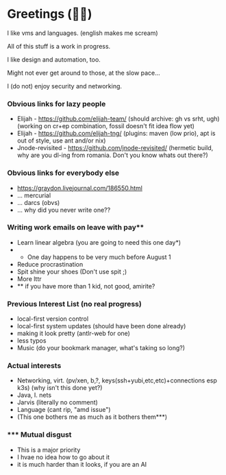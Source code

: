 # Greetings (👋🏾)

I like vms and languages. (english makes me scream)

All of this stuff is a work in progress.

I like design and automation, too.

Might not ever get around to those, at the slow pace...

I (do not) enjoy security and networking.

### Obvious links for lazy people

- Elijah - https://github.com/elijah-team/
  (should archive: gh vs srht, ugh)
  (working on cr+ep combination, fossil doesn't fit idea flow yet)
- Elijah - https://github.com/elijah-tng/
  (plugins: maven (low prio), apt is out of style, use ant and/or nix)
- Jnode-revisited - https://github.com/jnode-revisited/
  (hermetic build, why are you dl-ing from romania. Don't you know whats out there?)

### Obvious links for everybody else

- https://graydon.livejournal.com/186550.html
- ... mercurial
- ... darcs (obvs)
- ... why did you never write one??

### Writing work emails on leave with pay**

- Learn linear algebra (you are going to need this one day*)
- * One day happens to be very much before August 1
- Reduce procrastination
- Spit shine your shoes (Don't use spit ;)
- More lttr
- ** if you have more than 1 kid, not good, amirite?

### Previous Interest List (no real progress)

- local-first version control
- local-first system updates (should have been done already)
- making it look pretty (antlr-web for one)
- less typos
- Music (do your bookmark manager, what's taking so long?)

### Actual interests

- Networking, virt. (pv/xen, b,?, keys(ssh+yubi,etc,etc)+connections esp k3s) (why isn't this done yet?)
- Java, I. nets
- Jarvis (literally no comment)
- Language (cant rip, "amd issue")
- (This one bothers me as much as it bothers them***)

### *** Mutual disgust

- This is a major priority
- I hvae no idea how to go about it
- it is much harder than it looks, if you are an AI

